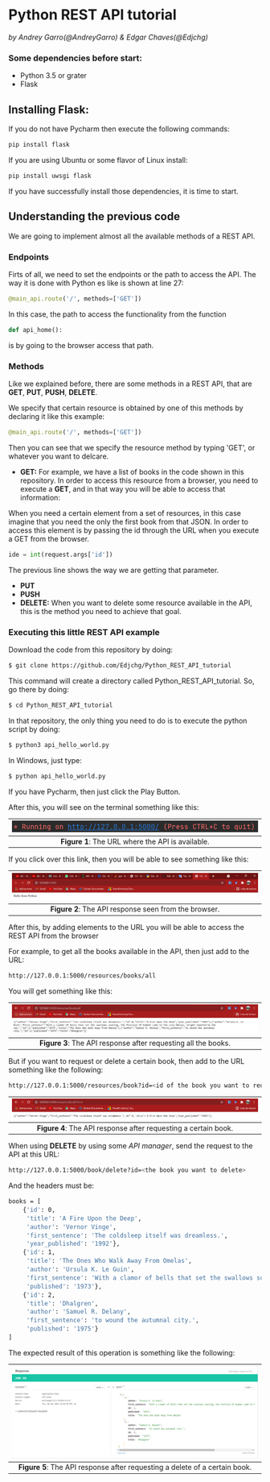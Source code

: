 # Python REST API tutorial
*by Andrey Garro(@AndreyGarro) & Edgar Chaves(@Edjchg)*

### Some dependencies before start:

- Python 3.5 or grater
- Flask

## Installing Flask:

If you do not have Pycharm then execute the following commands:

```sh
pip install flask
```
If you are using Ubuntu or some flavor of Linux install:

```sh
pip install uwsgi flask
```

If you have successfully install those dependencies, it is time to start.

## Understanding the previous code

We are going to implement almost all the available methods of a REST API.

### Endpoints 

Firts of all, we need to set the endpoints or the path to access the API. The way it is done with Python es like is shown at line 27:
```python
@main_api.route('/', methods=['GET'])
```
In this case, the path to access the functionality from the function
```python
def api_home():
```
is by going to the browser access that path.

### Methods

Like we explained before, there are some methods in a REST API, that are **GET**, **PUT**, **PUSH**, **DELETE**.

We specify that certain resource is obtained by one of this methods by declaring it like this example:

```python
@main_api.route('/', methods=['GET'])
```
Then you can see that we specify the resource method by typing 'GET', or whatever you want to delcare.

- **GET:**
 For example, we have a list of books in the code shown in this repository. In order to access this resource from a browser, you need to execute a **GET**, and in that way you will be able to access that information:


When you need a certain element from a set of resources, in this case imagine that you need the only the first book from that JSON. In order to access this element is by passing the id through the URL when you execute a GET from the browser. 

```python
ide = int(request.args['id'])
```
The previous line shows the way we are getting that parameter.


- **PUT**
- **PUSH**
- **DELETE:**
 When you want to delete some resource available in the API, this is the method you need to achieve that goal.

### Executing this little REST API example

Download the code from this repository by doing:

```sh
$ git clone https://github.com/Edjchg/Python_REST_API_tutorial
```
This command will create a directory called Python_REST_API_tutorial. So, go there by doing:

```sh
$ cd Python_REST_API_tutorial
```
In that repository, the only thing you need to do is to execute the python script by doing:

```sh
$ python3 api_hello_world.py
```
In Windows, just type:

```sh
$ python api_hello_world.py
```

If you have Pycharm, then just click the Play Button.


After this, you will see on the terminal something like this:

|![](images/img1.PNG)|
|:--:|
|**Figure 1**: The URL where the API is available.|

If you click over this link, then you will be able to see something like this:


|![](images/img2.PNG)|
|:--:|
|**Figure 2**: The API response seen from the browser.|

After this, by adding elements to the URL you will be able to access the REST API from the browser


For example, to get all the books available in the API, then just add to the URL:

```sh
http://127.0.0.1:5000/resources/books/all
```

You will get something like this:

|![](images/img3.PNG)|
|:--:|
|**Figure 3**: The API response after requesting all the books.|


But if you want to request or delete a certain book, then add to the URL something like the following:

```sh
http://127.0.0.1:5000/resources/book?id=<id of the book you want to request>
```

|![](images/img4.PNG)|
|:--:|
|**Figure 4**: The API response after requesting a certain book.|


When using **DELETE** by using some *API manager*, send the request to the API at this URL:

```sh
http://127.0.0.1:5000/book/delete?id=<the book you want to delete>
```

And the headers must be:

```sh
books = [
    {'id': 0,
     'title': 'A Fire Upon the Deep',
     'author': 'Vernor Vinge',
     'first_sentence': 'The coldsleep itself was dreamless.',
     'year_published': '1992'},
    {'id': 1,
     'title': 'The Ones Who Walk Away From Omelas',
     'author': 'Ursula K. Le Guin',
     'first_sentence': 'With a clamor of bells that set the swallows soaring, the Festival of Summer came to the city Omelas, bright-towered by the sea.',
     'published': '1973'},
    {'id': 2,
     'title': 'Dhalgren',
     'author': 'Samuel R. Delany',
     'first_sentence': 'to wound the autumnal city.',
     'published': '1975'}
]
```

The expected result of this operation is something like the following:

|![](images/img5.PNG)|
|:--:|
|**Figure 5**: The API response after requesting a delete of a certain book.|















